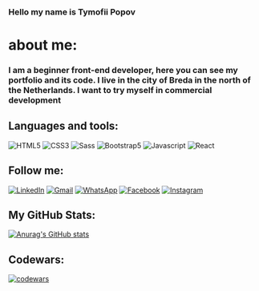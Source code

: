 ### Hello my name is Tymofii Popov

# about me: 
### I am a beginner front-end developer, here you can see my portfolio and its code. I live in the city of Breda in the north of the Netherlands. I want to try myself in commercial development
## Languages and tools: 
![HTML5](https://img.shields.io/badge/-HTML5-090909?style=for-the-badge&logo=HTML5)
![СSS3](https://img.shields.io/badge/-CSS3-090909?style=for-the-badge&logo=CSS3)
![Sass](https://img.shields.io/badge/-Sass-090909?style=for-the-badge&logo=Sass)
![Bootstrap5](https://img.shields.io/badge/-Bootstrap5-090909?style=for-the-badge&logo=Bootstrap)
![Javascript](https://img.shields.io/badge/-Javascript-090909?style=for-the-badge&logo=javascript)
![React](https://img.shields.io/badge/-React-090909?style=for-the-badge&logo=React)
## Follow me:

[![LinkedIn](https://img.shields.io/badge/-LinkedIn-090909?style=for-the-badge&logo=Linkedin)](https://www.linkedin.com/in/reaklist)
[![Gmail](https://img.shields.io/badge/-Gmail-090909?style=for-the-badge&logo=Gmail)](https://halatik2019@gmail.com)
[![WhatsApp](https://img.shields.io/badge/-WhatsApp-090909?style=for-the-badge&logo=WhatsApp)](https://wa.me/+31638924940)
[![Facebook](https://img.shields.io/badge/-Facebook-090909?style=for-the-badge&logo=Facebook)](https://www.facebook.com/profile.php?id=100082093781615)
[![Instagram](https://img.shields.io/badge/-Instagram-090909?style=for-the-badge&logo=Instagram)](https://www.instagram.com/timoxa.303/)

## My GitHub Stats:
[![Anurag's GitHub stats](https://github-readme-stats.vercel.app/api?username=Reaklsit&show_icons=true&theme=dark)](https://github.com/Reaklsit)

## Codewars: 
[![codewars](https://www.codewars.com/users/Reaklist/badges/large)](https://www.codewars.com/users/Reaklist) 



